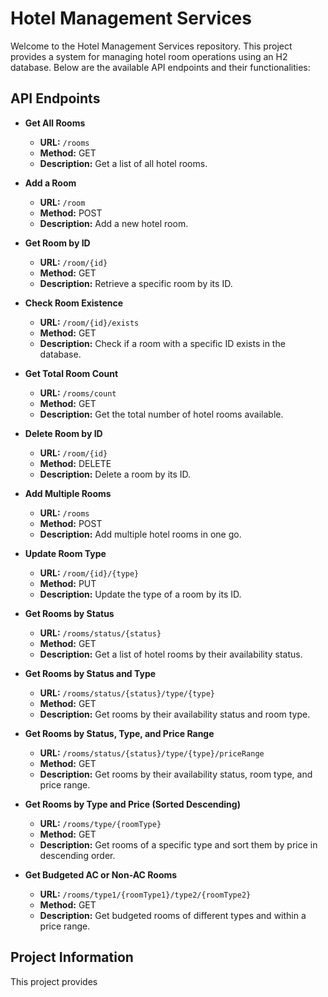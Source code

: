 # Hotel Management Services

Welcome to the Hotel Management Services repository. This project provides a system for managing hotel room operations using an H2 database. Below are the available API endpoints and their functionalities:

## API Endpoints

- **Get All Rooms**
  - **URL:** `/rooms`
  - **Method:** GET
  - **Description:** Get a list of all hotel rooms.

- **Add a Room**
  - **URL:** `/room`
  - **Method:** POST
  - **Description:** Add a new hotel room.
  
- **Get Room by ID**
  - **URL:** `/room/{id}`
  - **Method:** GET
  - **Description:** Retrieve a specific room by its ID.
  
- **Check Room Existence**
  - **URL:** `/room/{id}/exists`
  - **Method:** GET
  - **Description:** Check if a room with a specific ID exists in the database.

- **Get Total Room Count**
  - **URL:** `/rooms/count`
  - **Method:** GET
  - **Description:** Get the total number of hotel rooms available.

- **Delete Room by ID**
  - **URL:** `/room/{id}`
  - **Method:** DELETE
  - **Description:** Delete a room by its ID.

- **Add Multiple Rooms**
  - **URL:** `/rooms`
  - **Method:** POST
  - **Description:** Add multiple hotel rooms in one go.

- **Update Room Type**
  - **URL:** `/room/{id}/{type}`
  - **Method:** PUT
  - **Description:** Update the type of a room by its ID.

- **Get Rooms by Status**
  - **URL:** `/rooms/status/{status}`
  - **Method:** GET
  - **Description:** Get a list of hotel rooms by their availability status.

- **Get Rooms by Status and Type**
  - **URL:** `/rooms/status/{status}/type/{type}`
  - **Method:** GET
  - **Description:** Get rooms by their availability status and room type.

- **Get Rooms by Status, Type, and Price Range**
  - **URL:** `/rooms/status/{status}/type/{type}/priceRange`
  - **Method:** GET
  - **Description:** Get rooms by their availability status, room type, and price range.

- **Get Rooms by Type and Price (Sorted Descending)**
  - **URL:** `/rooms/type/{roomType}`
  - **Method:** GET
  - **Description:** Get rooms of a specific type and sort them by price in descending order.

- **Get Budgeted AC or Non-AC Rooms**
  - **URL:** `/rooms/type1/{roomType1}/type2/{roomType2}`
  - **Method:** GET
  - **Description:** Get budgeted rooms of different types and within a price range.

## Project Information

This project provides
